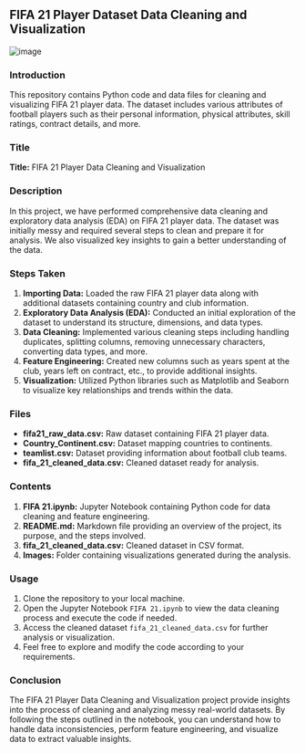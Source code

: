 ## FIFA 21 Player Dataset Data Cleaning and Visualization
![image](https://github.com/stefanmills/FIFA-21-Dataset-EDA-and-Visualization/assets/24477861/412634a4-df76-4ec4-9e62-e2d438744d57)

### Introduction
This repository contains Python code and data files for cleaning and visualizing FIFA 21 player data. The dataset includes various attributes of football players such as their personal information, physical attributes, skill ratings, contract details, and more.

### Title
**Title:** FIFA 21 Player Data Cleaning and Visualization

### Description
In this project, we have performed comprehensive data cleaning and exploratory data analysis (EDA) on FIFA 21 player data. The dataset was initially messy and required several steps to clean and prepare it for analysis. We also visualized key insights to gain a better understanding of the data.

### Steps Taken
1. **Importing Data:** Loaded the raw FIFA 21 player data along with additional datasets containing country and club information.
2. **Exploratory Data Analysis (EDA):** Conducted an initial exploration of the dataset to understand its structure, dimensions, and data types.
3. **Data Cleaning:** Implemented various cleaning steps including handling duplicates, splitting columns, removing unnecessary characters, converting data types, and more.
4. **Feature Engineering:** Created new columns such as years spent at the club, years left on contract, etc., to provide additional insights.
5. **Visualization:** Utilized Python libraries such as Matplotlib and Seaborn to visualize key relationships and trends within the data.

### Files
- **fifa21_raw_data.csv:** Raw dataset containing FIFA 21 player data.
- **Country_Continent.csv:** Dataset mapping countries to continents.
- **teamlist.csv:** Dataset providing information about football club teams.
- **fifa_21_cleaned_data.csv:** Cleaned dataset ready for analysis.

### Contents
1. **FIFA 21.ipynb:** Jupyter Notebook containing Python code for data cleaning and feature engineering.
2. **README.md:** Markdown file providing an overview of the project, its purpose, and the steps involved.
3. **fifa_21_cleaned_data.csv:** Cleaned dataset in CSV format.
4. **Images:** Folder containing visualizations generated during the analysis.

### Usage
1. Clone the repository to your local machine.
2. Open the Jupyter Notebook `FIFA 21.ipynb` to view the data cleaning process and execute the code if needed.
3. Access the cleaned dataset `fifa_21_cleaned_data.csv` for further analysis or visualization.
4. Feel free to explore and modify the code according to your requirements.

### Conclusion
The FIFA 21 Player Data Cleaning and Visualization project provide insights into the process of cleaning and analyzing messy real-world datasets. By following the steps outlined in the notebook, you can understand how to handle data inconsistencies, perform feature engineering, and visualize data to extract valuable insights.

